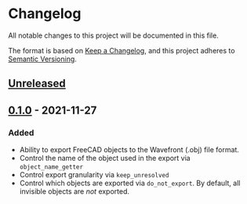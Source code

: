 # Changelog
All notable changes to this project will be documented in this file.

The format is based on [Keep a Changelog](https://keepachangelog.com/en/1.0.0/),
and this project adheres to [Semantic Versioning](https://semver.org/spec/v2.0.0.html).

## [Unreleased]

## [0.1.0] - 2021-11-27
### Added
- Ability to export FreeCAD objects to the  Wavefront (.obj) file format.
- Control the name of the object used in the export via `object_name_getter`
- Control export granularity via `keep_unresolved`
- Control which objects are exported via `do_not_export`. By default, all invisible objects are *not* exported.

[Unreleased]: https://github.com/gbroques/freecad-to-obj/compare/v0.1.0...HEAD
[0.1.0]: https://github.com/gbroques/freecad-to-obj/releases/tag/v0.1.0
